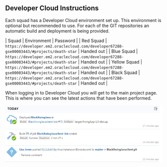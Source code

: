 ## Developer Cloud Instructions ##

Each squad has a Developer Cloud environment set up. This environment is optional but recommended to use. For each of the GIT repositories an automatic build and deployment is being provided.

| Squad | Environment | Password |
| Red Squad | ``` https://developer.em2.oraclecloud.com/developer67288-gse00003443/#projects/death-star ``` | Handed out |
| Blue Squad | ``` https://developer.em2.oraclecloud.com/developer67288-gse00003443/#projects/death-star ``` | Handed out |
| Yellow Squad | ``` https://developer.em2.oraclecloud.com/developer67288-gse00003443/#projects/death-star ``` | Handed out |
| Black Squad | ``` https://developer.em2.oraclecloud.com/developer67288-gse00003443/#projects/death-star ``` | Handed out |

When logging in to Developer Cloud you will get to the main project page. This is where you can see the latest actions that have been performed.

![latestActionsDevCS](deployment/devcsproject.png)
